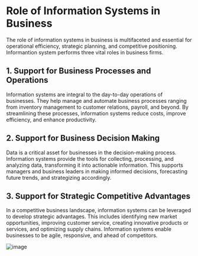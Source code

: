  # Role of Information Systems in Business
The role of information systems in business is multifaceted and essential for operational efficiency, strategic planning, and competitive positioning. Informantion system performs three vital roles in business firms.
 
## 1. Support for Business Processes and Operations

Information systems are integral to the day-to-day operations of businesses. They help manage and automate business processes ranging from inventory management to customer relations, payroll, and beyond. By streamlining these processes, information systems reduce costs, improve efficiency, and enhance productivity.

## 2. Support for Business Decision Making

Data is a critical asset for businesses in the decision-making process. Information systems provide the tools for collecting, processing, and analyzing data, transforming it into actionable information. This supports managers and business leaders in making informed decisions, forecasting future trends, and strategizing accordingly.

## 3. Support for Strategic Competitive Advantages

In a competitive business landscape, information systems can be leveraged to develop strategic advantages. This includes identifying new market opportunities, improving customer service, creating innovative products or services, and optimizing supply chains. Information systems enable businesses to be agile, responsive, and ahead of competitors.

 ![image](https://github.com/Collegehive/Notes/assets/159722383/0758fa81-fa65-4bc9-9506-24dc784aed30)


